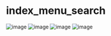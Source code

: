 # index_menu_search
![image](https://user-images.githubusercontent.com/76125731/124466740-98524880-dd9f-11eb-89bf-c8a4ef1c2e96.png)
![image](https://user-images.githubusercontent.com/76125731/124466774-a1dbb080-dd9f-11eb-9622-fb7e7ee1eba7.png)
![image](https://user-images.githubusercontent.com/76125731/124466804-aa33eb80-dd9f-11eb-8512-cf9bbb8ad572.png)
![image](https://user-images.githubusercontent.com/76125731/124466846-b91a9e00-dd9f-11eb-9093-42832d80da05.png)

